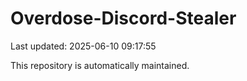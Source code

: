 # Overdose-Discord-Stealer

Last updated: 2025-06-10 09:17:55

This repository is automatically maintained.
